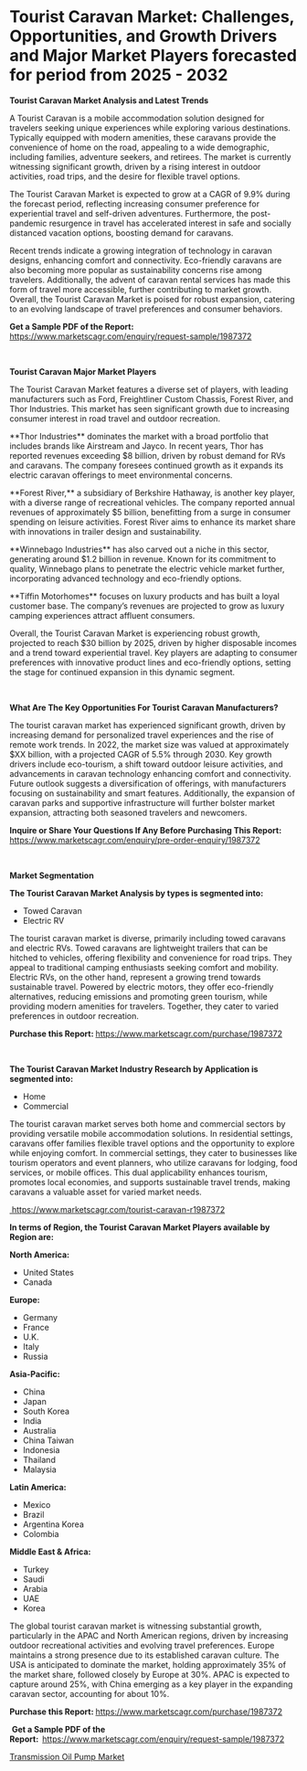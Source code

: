 <p><h1>Tourist Caravan Market: Challenges, Opportunities, and Growth Drivers and Major Market Players forecasted for period from 2025 - 2032</h1></p><p><strong>Tourist Caravan Market Analysis and Latest Trends</strong></p>
<p><p>A Tourist Caravan is a mobile accommodation solution designed for travelers seeking unique experiences while exploring various destinations. Typically equipped with modern amenities, these caravans provide the convenience of home on the road, appealing to a wide demographic, including families, adventure seekers, and retirees. The market is currently witnessing significant growth, driven by a rising interest in outdoor activities, road trips, and the desire for flexible travel options. </p><p>The Tourist Caravan Market is expected to grow at a CAGR of 9.9% during the forecast period, reflecting increasing consumer preference for experiential travel and self-driven adventures. Furthermore, the post-pandemic resurgence in travel has accelerated interest in safe and socially distanced vacation options, boosting demand for caravans. </p><p>Recent trends indicate a growing integration of technology in caravan designs, enhancing comfort and connectivity. Eco-friendly caravans are also becoming more popular as sustainability concerns rise among travelers. Additionally, the advent of caravan rental services has made this form of travel more accessible, further contributing to market growth. Overall, the Tourist Caravan Market is poised for robust expansion, catering to an evolving landscape of travel preferences and consumer behaviors.</p></p>
<p><strong>Get a Sample PDF of the Report:&nbsp;</strong> <a href="https://www.marketscagr.com/enquiry/request-sample/1987372?utm_campaign=2041&utm_medium=2&utm_source=Github&utm_content=ia&utm_term=30032025&utm_id=tourist-caravan">https://www.marketscagr.com/enquiry/request-sample/1987372</a></p>
<p>&nbsp;</p>
<p><strong>Tourist Caravan Major Market Players</strong></p>
<p><p>The Tourist Caravan Market features a diverse set of players, with leading manufacturers such as Ford, Freightliner Custom Chassis, Forest River, and Thor Industries. This market has seen significant growth due to increasing consumer interest in road travel and outdoor recreation.</p><p>**Thor Industries** dominates the market with a broad portfolio that includes brands like Airstream and Jayco. In recent years, Thor has reported revenues exceeding $8 billion, driven by robust demand for RVs and caravans. The company foresees continued growth as it expands its electric caravan offerings to meet environmental concerns.</p><p>**Forest River,** a subsidiary of Berkshire Hathaway, is another key player, with a diverse range of recreational vehicles. The company reported annual revenues of approximately $5 billion, benefitting from a surge in consumer spending on leisure activities. Forest River aims to enhance its market share with innovations in trailer design and sustainability.</p><p>**Winnebago Industries** has also carved out a niche in this sector, generating around $1.2 billion in revenue. Known for its commitment to quality, Winnebago plans to penetrate the electric vehicle market further, incorporating advanced technology and eco-friendly options.</p><p>**Tiffin Motorhomes** focuses on luxury products and has built a loyal customer base. The company’s revenues are projected to grow as luxury camping experiences attract affluent consumers.</p><p>Overall, the Tourist Caravan Market is experiencing robust growth, projected to reach $30 billion by 2025, driven by higher disposable incomes and a trend toward experiential travel. Key players are adapting to consumer preferences with innovative product lines and eco-friendly options, setting the stage for continued expansion in this dynamic segment.</p></p>
<p>&nbsp;</p>
<p><strong>What Are The Key Opportunities For Tourist Caravan Manufacturers?</strong></p>
<p><p>The tourist caravan market has experienced significant growth, driven by increasing demand for personalized travel experiences and the rise of remote work trends. In 2022, the market size was valued at approximately $XX billion, with a projected CAGR of 5.5% through 2030. Key growth drivers include eco-tourism, a shift toward outdoor leisure activities, and advancements in caravan technology enhancing comfort and connectivity. Future outlook suggests a diversification of offerings, with manufacturers focusing on sustainability and smart features. Additionally, the expansion of caravan parks and supportive infrastructure will further bolster market expansion, attracting both seasoned travelers and newcomers.</p></p>
<p><strong>Inquire or Share Your Questions If Any Before Purchasing This Report:</strong> <a href="https://www.marketscagr.com/enquiry/pre-order-enquiry/1987372?utm_campaign=2041&utm_medium=2&utm_source=Github&utm_content=ia&utm_term=30032025&utm_id=tourist-caravan">https://www.marketscagr.com/enquiry/pre-order-enquiry/1987372</a></p>
<p>&nbsp;</p>
<p><strong>Market Segmentation</strong></p>
<p><strong>The Tourist Caravan Market Analysis by types is segmented into:</strong></p>
<p><ul><li>Towed Caravan</li><li>Electric RV</li></ul></p>
<p><p>The tourist caravan market is diverse, primarily including towed caravans and electric RVs. Towed caravans are lightweight trailers that can be hitched to vehicles, offering flexibility and convenience for road trips. They appeal to traditional camping enthusiasts seeking comfort and mobility. Electric RVs, on the other hand, represent a growing trend towards sustainable travel. Powered by electric motors, they offer eco-friendly alternatives, reducing emissions and promoting green tourism, while providing modern amenities for travelers. Together, they cater to varied preferences in outdoor recreation.</p></p>
<p><strong>Purchase this Report:&nbsp;</strong><a href="https://www.marketscagr.com/purchase/1987372?utm_campaign=2041&utm_medium=2&utm_source=Github&utm_content=ia&utm_term=30032025&utm_id=tourist-caravan">https://www.marketscagr.com/purchase/1987372</a></p>
<p>&nbsp;</p>
<p><strong>The Tourist Caravan Market Industry Research by Application is segmented into:</strong></p>
<p><ul><li>Home</li><li>Commercial</li></ul></p>
<p><p>The tourist caravan market serves both home and commercial sectors by providing versatile mobile accommodation solutions. In residential settings, caravans offer families flexible travel options and the opportunity to explore while enjoying comfort. In commercial settings, they cater to businesses like tourism operators and event planners, who utilize caravans for lodging, food services, or mobile offices. This dual applicability enhances tourism, promotes local economies, and supports sustainable travel trends, making caravans a valuable asset for varied market needs.</p></p>
<p><a href="https://www.marketscagr.com/tourist-caravan-r1987372?utm_campaign=2041&utm_medium=2&utm_source=Github&utm_content=ia&utm_term=30032025&utm_id=tourist-caravan">&nbsp;https://www.marketscagr.com/tourist-caravan-r1987372</a></p>
<p><strong>In terms of Region, the Tourist Caravan Market Players available by Region are:</strong></p>
<p>
    <p> <strong> North America: </strong>
        <ul>
            <li>United States</li>
            <li>Canada</li>
        </ul>
        </p> 
    <p> <strong> Europe: </strong>
        <ul>
            <li>Germany</li>
            <li>France</li>
            <li>U.K.</li>
            <li>Italy</li>
            <li>Russia</li>
        </ul>
        </p> 
    <p> <strong> Asia-Pacific: </strong>
        <ul>
            <li>China</li>
            <li>Japan</li>
            <li>South Korea</li>
            <li>India</li>
            <li>Australia</li>
            <li>China Taiwan</li>
            <li>Indonesia</li>
            <li>Thailand</li>
            <li>Malaysia</li>
        </ul>
        </p> 
    <p> <strong> Latin America: </strong>
        <ul>
            <li>Mexico</li>
            <li>Brazil</li>
            <li>Argentina Korea</li>
            <li>Colombia</li>
        </ul>
        </p> 
    <p> <strong> Middle East & Africa: </strong>
        <ul>
            <li>Turkey</li>
            <li>Saudi</li>
            <li>Arabia</li>
            <li>UAE</li>
            <li>Korea</li>
        </ul>
    </p>
    </p>
<p><p>The global tourist caravan market is witnessing substantial growth, particularly in the APAC and North American regions, driven by increasing outdoor recreational activities and evolving travel preferences. Europe maintains a strong presence due to its established caravan culture. The USA is anticipated to dominate the market, holding approximately 35% of the market share, followed closely by Europe at 30%. APAC is expected to capture around 25%, with China emerging as a key player in the expanding caravan sector, accounting for about 10%.</p></p>
<p><strong>Purchase this Report: </strong><a href="https://www.marketscagr.com/purchase/1987372?utm_campaign=2041&utm_medium=2&utm_source=Github&utm_content=ia&utm_term=30032025&utm_id=tourist-caravan">https://www.marketscagr.com/purchase/1987372</a></p>
<p>&nbsp;<strong>Get a Sample PDF of the Report:&nbsp;&nbsp;</strong><a href="https://www.marketscagr.com/enquiry/request-sample/1987372?utm_campaign=2041&utm_medium=2&utm_source=Github&utm_content=ia&utm_term=30032025&utm_id=tourist-caravan">https://www.marketscagr.com/enquiry/request-sample/1987372</a></p>
<p><strong></strong></p>
<p><p><a href="https://github.com/ashepherd82/Market-Research-Report-List-7/blob/main/transmission-oil-pump-market.md?utm_campaign=2041&utm_medium=2&utm_source=Github&utm_content=ia&utm_term=30032025&utm_id=tourist-caravan">Transmission Oil Pump Market</a></p></p>